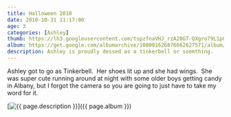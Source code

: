 ```yaml
---
title: Halloween 2010
date: 2010-10-31 11:17:00
age: 3
categories: [Ashley]
thumb: https://lh3.googleusercontent.com/tspzfnaVHJ_rzA20GT-QXgro79L1p8Ytroe2MBt_f0i03qxGjUufRKtQ8_rTY7YZYjtdpk7lmuVxO8Rmd0_2SUefmMsQxxoZSBz_UJDQXPY=w293-h220
album: https://get.google.com/albumarchive/108001626876662627571/album/AF1QipP5HabAaOmQtnHhvBwOigbxLQZ7geP5GZIwBuBQ?authKey=CKfijPXom_jJ0AE
description: Ashley is proudly dessed as a tinkerbell or soemthing.
---
```

Ashley got to go as Tinkerbell.  Her shoes lit up and she had wings.  She was super cute running around at night with some older boys getting candy in Albany, but I forgot the camera so you are going to just have to take my word for it.

[<img src="{{ page.thumb }}" alt="{{ page.description }}" class="wyseguys-album"/>]({{ page.album }})